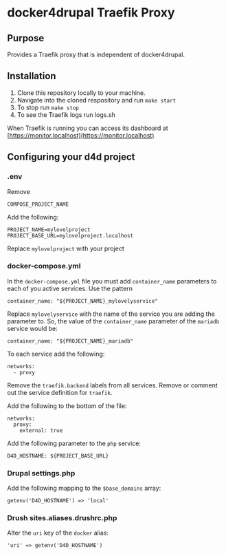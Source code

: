 # docker4drupal Traefik Proxy

## Purpose

Provides a Traefik proxy that is independent of docker4drupal.

## Installation

1. Clone this repository locally to your machine.
2. Navigate into the cloned respository and run `make start`
3. To stop run `make stop`
4. To see the Traefik logs run logs.sh

When Traefik is running you can access its dashboard at [https://monitor.localhost](https://monitor.localhost)

## Configuring your d4d project

### .env

Remove 

    COMPOSE_PROJECT_NAME

Add the following:

    PROJECT_NAME=mylovelproject
    PROJECT_BASE_URL=mylovelproject.localhost

Replace `mylovelproject` with your project

### docker-compose.yml
In the `docker-compose.yml` file you must add `container_name` parameters to each of you active services.
Use the pattern

    container_name: "${PROJECT_NAME}_mylovelyservice"

Replace `mylovelyservice` with the name of the service you are adding the parameter to.
So, the value of the `container_name` parameter of the `mariadb` service would be:

    container_name: "${PROJECT_NAME}_mariadb"

To each service add the following:

    networks:
      - proxy

Remove the `traefik.backend` labels from all services.
Remove or comment out the service definition for `traefik`.

Add the following to the bottom of the file:

    networks:
      proxy:
        external: true

Add the following parameter to the `php` service:

    D4D_HOSTNAME: ${PROJECT_BASE_URL}


### Drupal settings.php

Add the following mapping to the `$base_domains` array:

    getenv('D4D_HOSTNAME') => 'local'

### Drush sites.aliases.drushrc.php

Alter the `uri` key of the `docker` alias:

    'uri' => getenv('D4D_HOSTNAME')


